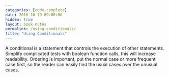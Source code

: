 ```yaml
---
categories: [code-complete]
date: 2016-10-19 09:00:00
hidden: true
layout: book-notes
permalink: /using-conditionals/
title: "Using Conditionals"
---
```


A conditional is a statement that controls the execution of other statements. Simplify complicated tests with boolean function calls, this will increase readability. Ordering is important, put the normal case or more frequent case first, so the reader can easily find the usual cases over the unusual cases.